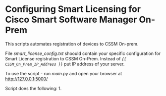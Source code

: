 # Configuring Smart Licensing for Cisco Smart Software Manager On-Prem
This scripts automates registration of devices to CSSM On-prem.

File _smart_license_config.txt_ shoould contain your specific configuration for Smart License registration to CSSM On-Prem. Instead of _`{{ CSSM_On_Prem_IP_Address }}`_ put IP address of your server.

To use the script - run _main.py_ and open your browser at http://127.0.0.1:5000/ 

Script does the following:
1. 
